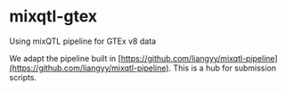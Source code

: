 # mixqtl-gtex
Using mixQTL pipeline for GTEx v8 data

We adapt the pipeline built in [https://github.com/liangyy/mixqtl-pipeline](https://github.com/liangyy/mixqtl-pipeline). 
This is a hub for submission scripts.

